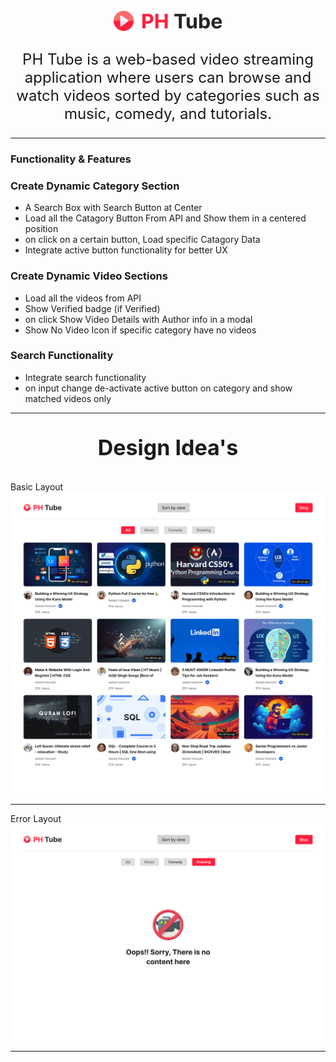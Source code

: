 <p align="center">
<img src="assets/logo.png"  />
</p>
<p align="center" style="font-size: 24px;">
  PH Tube is a web-based video streaming application where users can browse and watch videos sorted by categories such as music, comedy, and tutorials.
</p>

<hr/>

<!-- <p align="center" style="font-size: 34px; font-weight:bold">
 REST API
</p>

<p style=" font-weight:bold">
 GET: Categories
</p>
Endpoint: [https://openapi.programming-hero.com/api/phero-tube/categories](https://openapi.programming-hero.com/api/phero-tube/categories) <br/>

<hr/>
<p style=" font-weight:bold">
 GET: Videos
</p>

Endpoint: [https://openapi.programming-hero.com/api/phero-tube/videos](https://openapi.programming-hero.com/api/phero-tube/videos) <br/>

<hr/>
<p style=" font-weight:bold">
 GET: Video based on Catagory  [ params ]
</p>
Endpoint : https://openapi.programming-hero.com/api/phero-tube/category/categoryId

Example: [https://openapi.programming-hero.com/api/phero-tube/category/1001](https://openapi.programming-hero.com/api/phero-tube/category/1001) <br/>

<hr/>

<p style=" font-weight:bold">
 GET: Video based on Title  [ Query ]
</p>
Endpoint : https://openapi.programming-hero.com/api/phero-tube/videos?title=videoTitle

Example: [https://openapi.programming-hero.com/api/phero-tube/videos?title=shape](https://openapi.programming-hero.com/api/phero-tube/videos?title=shape) <br/>

<hr/>
<p style=" font-weight:bold">
 GET: Video Details by video_id  [ Query ]
</p>
Endpoint : https://openapi.programming-hero.com/api/phero-tube/video/video_id

Example: [https://openapi.programming-hero.com/api/phero-tube/video/aaac](https://openapi.programming-hero.com/api/phero-tube/video/aaac) <br/>

<hr/>
<p align="center" style="font-size: 34px; font-weight:bold">
 Requirements
</p> -->

### Functionality & Features

### Create Dynamic Category Section

- A Search Box with Search Button at Center
- Load all the Catagory Button From API and Show them in a centered position
- on click on a certain button, Load specific Catagory Data
- Integrate active button functionality for better UX

### Create Dynamic Video Sections

- Load all the videos from API
- Show Verified badge (if Verified)
- on click Show Video Details with Author info in a modal
- Show No Video Icon if specific category have no videos

### Search Functionality

- Integrate search functionality
- on input change de-activate active button on category and show matched videos only

<hr/>

<p align="center" style="font-size: 34px; font-weight:bold">
 Design Idea's
</p>
Basic Layout
<img src="assets/design/Frame 1.png">
<hr/>
Error Layout

<img src="assets/design/Frame 3.png">

<hr/>
